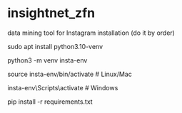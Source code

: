 # insightnet_zfn
data mining tool for Instagram
installation (do it by order)

sudo apt install python3.10-venv

python3 -m venv insta-env

source insta-env/bin/activate  # Linux/Mac

insta-env\Scripts\activate  # Windows

pip install -r requirements.txt
